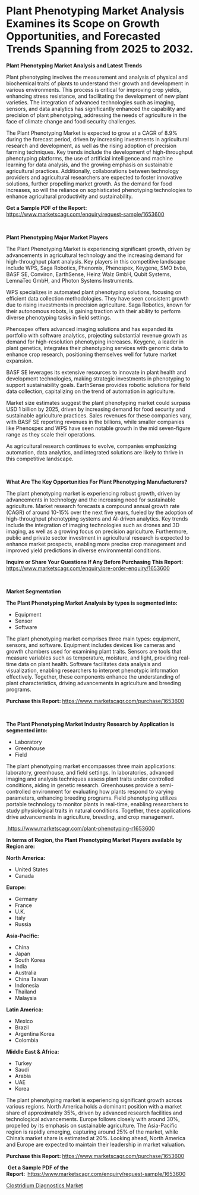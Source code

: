 <p><h1>Plant Phenotyping Market Analysis Examines its Scope on Growth Opportunities, and Forecasted Trends Spanning from 2025 to 2032.</h1></p><p><strong>Plant Phenotyping Market Analysis and Latest Trends</strong></p>
<p><p>Plant phenotyping involves the measurement and analysis of physical and biochemical traits of plants to understand their growth and development in various environments. This process is critical for improving crop yields, enhancing stress resistance, and facilitating the development of new plant varieties. The integration of advanced technologies such as imaging, sensors, and data analytics has significantly enhanced the capability and precision of plant phenotyping, addressing the needs of agriculture in the face of climate change and food security challenges.</p><p>The Plant Phenotyping Market is expected to grow at a CAGR of 8.9% during the forecast period, driven by increasing investments in agricultural research and development, as well as the rising adoption of precision farming techniques. Key trends include the development of high-throughput phenotyping platforms, the use of artificial intelligence and machine learning for data analysis, and the growing emphasis on sustainable agricultural practices. Additionally, collaborations between technology providers and agricultural researchers are expected to foster innovative solutions, further propelling market growth. As the demand for food increases, so will the reliance on sophisticated phenotyping technologies to enhance agricultural productivity and sustainability.</p></p>
<p><strong>Get a Sample PDF of the Report:&nbsp;</strong> <a href="https://www.marketscagr.com/enquiry/request-sample/1653600?utm_campaign=3220&utm_medium=2&utm_source=Github&utm_content=ia&utm_term=05032025&utm_id=plant-phenotyping">https://www.marketscagr.com/enquiry/request-sample/1653600</a></p>
<p>&nbsp;</p>
<p><strong>Plant Phenotyping Major Market Players</strong></p>
<p><p>The Plant Phenotyping Market is experiencing significant growth, driven by advancements in agricultural technology and the increasing demand for high-throughput plant analysis. Key players in this competitive landscape include WPS, Saga Robotics, Phenomix, Phenospex, Keygene, SMO bvba, BASF SE, Conviron, EarthSense, Heinz Walz GmbH, Qubit Systems, LemnaTec GmbH, and Photon Systems Instruments.</p><p>WPS specializes in automated plant phenotyping solutions, focusing on efficient data collection methodologies. They have seen consistent growth due to rising investments in precision agriculture. Saga Robotics, known for their autonomous robots, is gaining traction with their ability to perform diverse phenotyping tasks in field settings. </p><p>Phenospex offers advanced imaging solutions and has expanded its portfolio with software analytics, projecting substantial revenue growth as demand for high-resolution phenotyping increases. Keygene, a leader in plant genetics, integrates their phenotyping services with genomic data to enhance crop research, positioning themselves well for future market expansion.</p><p>BASF SE leverages its extensive resources to innovate in plant health and development technologies, making strategic investments in phenotyping to support sustainability goals. EarthSense provides robotic solutions for field data collection, capitalizing on the trend of automation in agriculture.</p><p>Market size estimates suggest the plant phenotyping market could surpass USD 1 billion by 2025, driven by increasing demand for food security and sustainable agriculture practices. Sales revenues for these companies vary, with BASF SE reporting revenues in the billions, while smaller companies like Phenospex and WPS have seen notable growth in the mid seven-figure range as they scale their operations.</p><p>As agricultural research continues to evolve, companies emphasizing automation, data analytics, and integrated solutions are likely to thrive in this competitive landscape.</p></p>
<p>&nbsp;</p>
<p><strong>What Are The Key Opportunities For Plant Phenotyping Manufacturers?</strong></p>
<p><p>The plant phenotyping market is experiencing robust growth, driven by advancements in technology and the increasing need for sustainable agriculture. Market research forecasts a compound annual growth rate (CAGR) of around 10-15% over the next five years, fueled by the adoption of high-throughput phenotyping systems and AI-driven analytics. Key trends include the integration of imaging technologies such as drones and 3D imaging, as well as a growing focus on precision agriculture. Furthermore, public and private sector investment in agricultural research is expected to enhance market prospects, enabling more precise crop management and improved yield predictions in diverse environmental conditions.</p></p>
<p><strong>Inquire or Share Your Questions If Any Before Purchasing This Report:</strong> <a href="https://www.marketscagr.com/enquiry/pre-order-enquiry/1653600?utm_campaign=3220&utm_medium=2&utm_source=Github&utm_content=ia&utm_term=05032025&utm_id=plant-phenotyping">https://www.marketscagr.com/enquiry/pre-order-enquiry/1653600</a></p>
<p>&nbsp;</p>
<p><strong>Market Segmentation</strong></p>
<p><strong>The Plant Phenotyping Market Analysis by types is segmented into:</strong></p>
<p><ul><li>Equipment</li><li>Sensor</li><li>Software</li></ul></p>
<p><p>The plant phenotyping market comprises three main types: equipment, sensors, and software. Equipment includes devices like cameras and growth chambers used for examining plant traits. Sensors are tools that measure variables such as temperature, moisture, and light, providing real-time data on plant health. Software facilitates data analysis and visualization, enabling researchers to interpret phenotypic information effectively. Together, these components enhance the understanding of plant characteristics, driving advancements in agriculture and breeding programs.</p></p>
<p><strong>Purchase this Report:&nbsp;</strong><a href="https://www.marketscagr.com/purchase/1653600?utm_campaign=3220&utm_medium=2&utm_source=Github&utm_content=ia&utm_term=05032025&utm_id=plant-phenotyping">https://www.marketscagr.com/purchase/1653600</a></p>
<p>&nbsp;</p>
<p><strong>The Plant Phenotyping Market Industry Research by Application is segmented into:</strong></p>
<p><ul><li>Laboratory</li><li>Greenhouse</li><li>Field</li></ul></p>
<p><p>The plant phenotyping market encompasses three main applications: laboratory, greenhouse, and field settings. In laboratories, advanced imaging and analysis techniques assess plant traits under controlled conditions, aiding in genetic research. Greenhouses provide a semi-controlled environment for evaluating how plants respond to varying parameters, enhancing breeding programs. Field phenotyping utilizes portable technology to monitor plants in real-time, enabling researchers to study physiological traits in natural conditions. Together, these applications drive advancements in agriculture, breeding, and crop management.</p></p>
<p><a href="https://www.marketscagr.com/plant-phenotyping-r1653600?utm_campaign=3220&utm_medium=2&utm_source=Github&utm_content=ia&utm_term=05032025&utm_id=plant-phenotyping">&nbsp;https://www.marketscagr.com/plant-phenotyping-r1653600</a></p>
<p><strong>In terms of Region, the Plant Phenotyping Market Players available by Region are:</strong></p>
<p>
    <p> <strong> North America: </strong>
        <ul>
            <li>United States</li>
            <li>Canada</li>
        </ul>
        </p> 
    <p> <strong> Europe: </strong>
        <ul>
            <li>Germany</li>
            <li>France</li>
            <li>U.K.</li>
            <li>Italy</li>
            <li>Russia</li>
        </ul>
        </p> 
    <p> <strong> Asia-Pacific: </strong>
        <ul>
            <li>China</li>
            <li>Japan</li>
            <li>South Korea</li>
            <li>India</li>
            <li>Australia</li>
            <li>China Taiwan</li>
            <li>Indonesia</li>
            <li>Thailand</li>
            <li>Malaysia</li>
        </ul>
        </p> 
    <p> <strong> Latin America: </strong>
        <ul>
            <li>Mexico</li>
            <li>Brazil</li>
            <li>Argentina Korea</li>
            <li>Colombia</li>
        </ul>
        </p> 
    <p> <strong> Middle East & Africa: </strong>
        <ul>
            <li>Turkey</li>
            <li>Saudi</li>
            <li>Arabia</li>
            <li>UAE</li>
            <li>Korea</li>
        </ul>
    </p>
    </p>
<p><p>The plant phenotyping market is experiencing significant growth across various regions. North America holds a dominant position with a market share of approximately 35%, driven by advanced research facilities and technological advancements. Europe follows closely with around 30%, propelled by its emphasis on sustainable agriculture. The Asia-Pacific region is rapidly emerging, capturing around 25% of the market, while China’s market share is estimated at 20%. Looking ahead, North America and Europe are expected to maintain their leadership in market valuation.</p></p>
<p><strong>Purchase this Report: </strong><a href="https://www.marketscagr.com/purchase/1653600?utm_campaign=3220&utm_medium=2&utm_source=Github&utm_content=ia&utm_term=05032025&utm_id=plant-phenotyping">https://www.marketscagr.com/purchase/1653600</a></p>
<p>&nbsp;<strong>Get a Sample PDF of the Report:&nbsp;&nbsp;</strong><a href="https://www.marketscagr.com/enquiry/request-sample/1653600?utm_campaign=3220&utm_medium=2&utm_source=Github&utm_content=ia&utm_term=05032025&utm_id=plant-phenotyping">https://www.marketscagr.com/enquiry/request-sample/1653600</a></p>
<p><strong></strong></p>
<p><p><a href="https://github.com/porstheftyux/Market-Research-Report-List-1/blob/main/clostridium-diagnostics-market.md?utm_campaign=3220&utm_medium=2&utm_source=Github&utm_content=ia&utm_term=05032025&utm_id=plant-phenotyping">Clostridium Diagnostics Market</a></p></p>